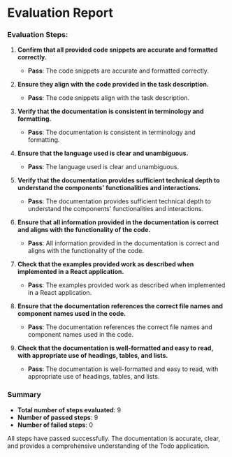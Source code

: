 # Evaluation Report

### Evaluation Steps:

1. **Confirm that all provided code snippets are accurate and formatted correctly.**
   - **Pass**: The code snippets are accurate and formatted correctly.

2. **Ensure they align with the code provided in the task description.**
   - **Pass**: The code snippets align with the task description.

3. **Verify that the documentation is consistent in terminology and formatting.**
   - **Pass**: The documentation is consistent in terminology and formatting.

4. **Ensure that the language used is clear and unambiguous.**
   - **Pass**: The language used is clear and unambiguous.

5. **Verify that the documentation provides sufficient technical depth to understand the components' functionalities and interactions.**
   - **Pass**: The documentation provides sufficient technical depth to understand the components' functionalities and interactions.

6. **Ensure that all information provided in the documentation is correct and aligns with the functionality of the code.**
   - **Pass**: All information provided in the documentation is correct and aligns with the functionality of the code.

7. **Check that the examples provided work as described when implemented in a React application.**
   - **Pass**: The examples provided work as described when implemented in a React application.

8. **Ensure that the documentation references the correct file names and component names used in the code.**
   - **Pass**: The documentation references the correct file names and component names used in the code.

9. **Check that the documentation is well-formatted and easy to read, with appropriate use of headings, tables, and lists.**
   - **Pass**: The documentation is well-formatted and easy to read, with appropriate use of headings, tables, and lists.

### Summary

- **Total number of steps evaluated**: 9
- **Number of passed steps**: 9
- **Number of failed steps**: 0

All steps have passed successfully. The documentation is accurate, clear, and provides a comprehensive understanding of the Todo application.